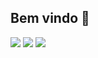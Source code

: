 ## Bem vindo 👋

[![](https://img.shields.io/badge/@felipeArnold-100000?style=flat&logo=github&logoColor=white)](https://github.com/felipeArnold)
[![](https://img.shields.io/badge/@felipeArnold-0077B5?style=flat&logo=linkedin&logoColor=white)](https://www.linkedin.com/in/felipe-w%C3%BCst-arnold-a97325168/)
[![](https://img.shields.io/badge/@felipeArnold-E4405F?style=flat&logo=instagram&logoColor=white)](https://www.instagram.com/felipew.arnold/)
